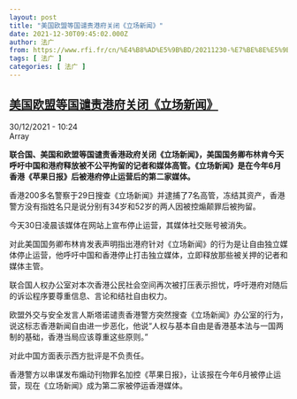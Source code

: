 ```yaml
---
layout: post
title: "美国欧盟等国谴责港府关闭《立场新闻》"
date: 2021-12-30T09:45:02.000Z
author: 法广
from: https://www.rfi.fr/cn/%E4%B8%AD%E5%9B%BD/20211230-%E7%BE%8E%E5%9B%BD%E6%AC%A7%E7%9B%9F%E7%AD%89%E5%9B%BD%E8%B0%B4%E8%B4%A3%E6%B8%AF%E5%BA%9C%E5%85%B3%E9%97%AD-%E7%AB%8B%E5%9C%BA%E6%96%B0%E9%97%BB
tags: [ 法广 ]
categories: [ 法广 ]
---
```

<!--1640857502000-->
[美国欧盟等国谴责港府关闭《立场新闻》](https://www.rfi.fr/cn/%E4%B8%AD%E5%9B%BD/20211230-%E7%BE%8E%E5%9B%BD%E6%AC%A7%E7%9B%9F%E7%AD%89%E5%9B%BD%E8%B0%B4%E8%B4%A3%E6%B8%AF%E5%BA%9C%E5%85%B3%E9%97%AD-%E7%AB%8B%E5%9C%BA%E6%96%B0%E9%97%BB)
------

<div>
<div>30/12/2021 - 10:24</div>Array<p><strong>                    联合国、美国和欧盟等国谴责香港政府关闭《立场新闻》，美国国务卿布林肯今天呼吁中国和港府释放被不公平拘留的记者和媒体高管。《立场新闻》是在今年6月香港《苹果日报》后被港府停止运营后的第二家媒体。                </strong></p><div >                    <p>香港200多名警察于29日搜查《立场新闻》并逮捕了7名高管，冻结其资产，香港警方没有指姓名只是说分别有34岁和52岁的两人因被控煽颠罪后被拘留。</p><p>今天30日凌晨该媒体在网站上宣布停止运营，其媒体社交账号被消失。</p><p>对此美国国务卿布林肯发表声明指出港府针对《立场新闻》的行为是让自由独立媒体停止运营，他呼吁中国和香港停止打击独立媒体，立即释放那些被关押的记者和媒体主管。</p><p>联合国人权办公室对本次香港公民社会空间再次被打压表示担忧，呼吁港府对随后的诉讼程序要尊重信息、言论和结社自由权力。</p><p>欧盟外交与安全发言人斯塔诺谴责香港警方突然搜查《立场新闻》办公室的行为，说这标志香港新闻自由进一步恶化，他说“人权与基本自由是香港基本法与一国两制的基础，香港当局应该尊重这些原则。”</p><p>对此中国方面表示西方批评是不负责任。</p><p>香港警方以串谋发布煽动刊物罪名加控《苹果日报》，让该报在今年6月被停止运营，现在《立场新闻》成为第二家被停运香港媒体。</p>                                            <div data-selfpromo-newsletter>    </div>    <div data-selfpromo-app>    </div>                </div>
</div>
